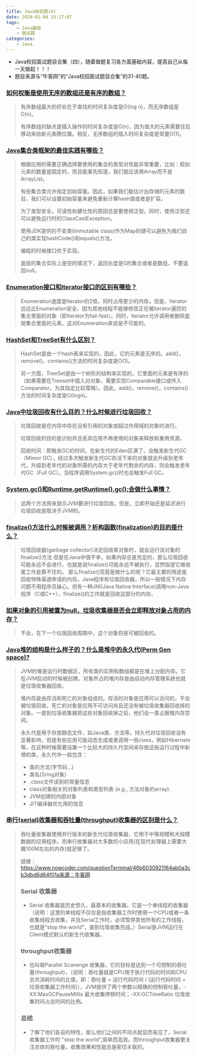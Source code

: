```yaml
---
title: Java校招题(4)
date: 2020-01-04 15:17:07
tags:
	- Java基础
	- 面试题
categories:
	- Java
---
```


* Java校招面试题目合集（四），随着做题复习各方面基础内容，提高自己从每一天做起！！！
* 题目来源与“牛客网”的“Java校招面试题目合集”的31-40题。

<!-- more -->

### [ 如何权衡是使用无序的数组还是有序的数组？ ](https://www.nowcoder.com/ta/review-java/review?query=&asc=true&order=&page=31)

> 有序数组最大的好处在于查找的时间复杂度是O(log n)，而无序数组是O(n)。
>
> 有序数组的缺点是插入操作的时间复杂度是O(n)，因为值大的元素需要往后移动来给新元素腾位置。相反，无序数组的插入时间复杂度是常量O(1)。 

### [ Java集合类框架的最佳实践有哪些？ ](https://www.nowcoder.com/ta/review-java/review?query=&asc=true&order=&page=32)

> 根据应用的需要正确选择要使用的集合的类型对性能非常重要，比如：假如元素的数量是固定的，而且能事先知道，我们就应该用Array而不是ArrayList。
>
> 有些集合类允许指定初始容量。因此，如果我们能估计出存储的元素的数目，我们可以设置初始容量来避免重新计算hash值或者是扩容。
>
> 为了类型安全，可读性和健壮性的原因总是要使用泛型。同时，使用泛型还可以避免运行时的ClassCastException。
>
> 使用JDK提供的不变类(immutable class)作为Map的键可以避免为我们自己的类实现hashCode()和equals()方法。
>
> 编程的时候接口优于实现。
>
> 底层的集合实际上是空的情况下，返回长度是0的集合或者是数组，不要返回null。 

### [ Enumeration接口和Iterator接口的区别有哪些？ ](https://www.nowcoder.com/ta/review-java/review?query=&asc=true&order=&page=33)

> Enumeration速度是Iterator的2倍，同时占用更少的内存。但是，Iterator远远比Enumeration安全，因为其他线程不能够修改正在被iterator遍历的集合里面的对象（即Iterator为fail-fast）。同时，Iterator允许调用者删除底层集合里面的元素，这对Enumeration来说是不可能的。 

### [ HashSet和TreeSet有什么区别？ ](https://www.nowcoder.com/ta/review-java/review?query=&asc=true&order=&page=34)

> HashSet是由一个hash表来实现的，因此，它的元素是无序的。add()，remove()，contains()方法的时间复杂度是O(1)。
>
> 另一方面，TreeSet是由一个树形的结构来实现的，它里面的元素是有序的（如果需要在Treeset中插入对对象，需要实现Comparable接口或传入Comparator，为其指定比较策略）。因此，add()，remove()，contains()方法的时间复杂度是O(logn)。

### [Java中垃圾回收有什么目的？什么时候进行垃圾回收？]( https://www.nowcoder.com/ta/review-java/review?query=&asc=true&order=&page=35 )

> 垃圾回收是在内存中存在没有引用的对象或超过作用域的对象时进行。
>
> 垃圾回收的目的是识别并且丢弃应用不再使用的对象来释放和重用资源。
>
> 回收时间：即触发GC的时间，在新生代的Eden区满了，会触发新生代GC（Mimor    GC），经过多次触发新生代GC存活下来的对象就会升级到老年代，升级到老年代的对象所需的内存大于老年代剩余的内存，则会触发老年代GC（Full    GC）。当程序调用System.gc()时也会触发Full GC。

### [System.gc()和Runtime.getRuntime().gc();会做什么事情？]( https://www.nowcoder.com/ta/review-java/review?query=&asc=true&order=&page=36 )

> 这两个方法用来提示JVM要进行垃圾回收。但是，立即开始还是延迟进行垃圾回收是取决于JVM的。

### [finalize()方法什么时候被调用？析构函数(finalization)的目的是什么？]( https://www.nowcoder.com/ta/review-java/review?query=&asc=true&order=&page=37 )

> 垃圾回收器(garbage collector)决定回收某对象时，就会运行该对象的finalize()方法 但是在Java中很不幸，如果内存总是充足的，那么垃圾回收可能永远不会进行，也就是说finalize()可能永远不被执行，显然指望它做收尾工作是靠不住的。 那么finalize()究竟是做什么的呢？它最主要的用途是回收特殊渠道申请的内存。Java程序有垃圾回收器，所以一般情况下内存问题不用程序员操心。但有一种JNI(Java Native Interface)调用non-Java程序（C或C++），finalize()的工作就是回收这部分的内存。 

### [如果对象的引用被置为null，垃圾收集器是否会立即释放对象占用的内存？]( https://www.nowcoder.com/ta/review-java/review?query=&asc=true&order=&page=38 )

> 不会，在下一个垃圾回收周期中，这个对象将是可被回收的。

### [ Java堆的结构是什么样子的？什么是堆中的永久代(Perm Gen space)? ](https://www.nowcoder.com/ta/review-java/review?query=&asc=true&order=&page=39)

> JVM的堆是运行时数据区，所有类的实例和数组都是在堆上分配内存。它在JVM启动的时候被创建。对象所占的堆内存是由自动内存管理系统也就是垃圾收集器回收。
>
> 堆内存是由存活和死亡的对象组成的。存活的对象是应用可以访问的，不会被垃圾回收。死亡的对象是应用不可访问尚且还没有被垃圾收集器回收掉的对象。一直到垃圾收集器把这些对象回收掉之前，他们会一直占据堆内存空间。  
>
> 永久代是用于存放静态文件，如Java类、方法等。持久代对垃圾回收没有显著影响，但是有些应用可能动态生成或者调用一些class，例如Hibernate  等，在这种时候需要设置一个比较大的持久代空间来存放这些运行过程中新增的类，永久代中一般包含： 
>
> -    类的方法(字节码...)  
> -    类名(Sring对象)  
> -    .class文件读到的常量信息  
> -    class对象相关的对象列表和类型列表 (e.g., 方法对象的array).  
> -    JVM创建的内部对象  
> -    JIT编译器优化用的信息 

### [ 串行(serial)收集器和吞吐量(throughput)收集器的区别是什么？ ](https://www.nowcoder.com/ta/review-java/review?query=&asc=true&order=&page=40)

> 吞吐量收集器使用并行版本的新生代垃圾收集器，它用于中等规模和大规模数据的应用程序。而串行收集器对大多数的小应用(在现代处理器上需要大概100M左右的内存)就足够了。 
>
> 链接：https://www.nowcoder.com/questionTerminal/46b6030921164ab0a3cb3dbd6d64f01a来源：牛客网
>
> ### Serial 收集器
>
> - Serial 收集器是历史悠久，最基本的收集器。它是一个单线程的收集器（说明：这里的单线程不仅仅是指收集器工作时使用一个CPU或者一条收集线程去收集，并且Serial工作时，必须暂停其他所有的工作线程，也就是“stop the world”，直到垃圾收集完成。）Serial是JVM运行在Client模式默认的新生代收集器。
>
> ### throughput收集器
>
> - 也叫做Parallel Scavenge 收集器，它的目标是达到一个可控制的吞吐量(throughput)，（说明：吞吐量就是CPU用于执行代码的时间和CPU总共消耗时间的比值，即：吞吐量 = 运行代码时间 / (运行代码时间 + 垃圾收集器工作时间)），JVM提供了两个参数以精确的控制吞吐量，-XX:MaxGCPauseMillis 最大收集停顿时间；-XX:GCTimeRatio 垃圾收集时间占总时间的比例。
>
> ### 总结
>
> - 了解了他们各自的特性，那么他们之间的不同点就显而易见了，Serial收集器工作时 "stop the world",简单而高效。而throughput收集器更关注总体的吞吐量，收集效果和性能总是密切关联的。